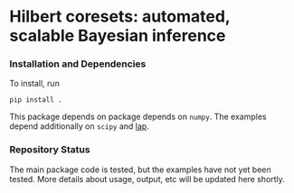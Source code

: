 # Hilbert coresets: automated, scalable Bayesian inference

### Installation and Dependencies

To install, run 

    pip install . 
    
This package depends on package depends on `numpy`. The examples depend additionally on `scipy` and [lap](https://github.com/gatagat/lap). 

### Repository Status

The main package code is tested, but the examples have not yet been tested. More details about usage, output, etc will be updated here shortly.



